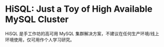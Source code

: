 # HiSQL: Just a Toy of High Available MySQL Cluster

HiSQL 是手工作坊的高可用 MySQL 集群解决方案，不建议在任何生产环境/线上环境使用，仅可用作个人学习研究。